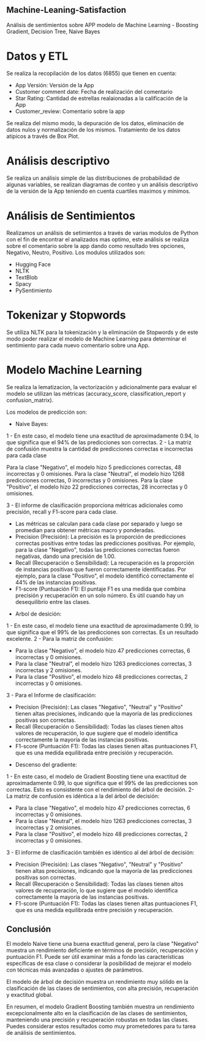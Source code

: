 ## Machine-Leaning-Satisfaction
Análisis de sentimientos sobre APP modelo de Machine Learning - Boosting Gradient, Decision Tree, Naive Bayes

# Datos y ETL
Se realiza la recopilación de los datos (6855) que tienen en cuenta:
*  App Versión: Versión de la App
*  Customer comment date: Fecha de realización del comentario
*  Star Rating: Cantidad de estrellas realaionadas a la calificación de la App
*  Customer_review: Comentario sobre la app

Se realiza del mismo modo, la depuración de los datos, eliminación de datos nulos y normalización de los mismos. Tratamiento de los datos atípicos a través de Box Plot.

# Análisis descriptivo

Se realiza un análisis simple de las distribuciones de probabilidad de algunas variables, se realizan diagramas de conteo y un análisis descriptivo de la versión de la App teniendo en cuenta cuartiles maximos y mínimos.

# Análisis de Sentimientos

Realizamos un análisis de setimientos a través de varias modulos de Python con el fín de encontrar el analizados mas optimo, este análisis se realiza sobre el comentario sobre la app dando como resultado tres opciones, Negativo, Neutro, Positivo. Los modulos utilizados son:

* Hugging Face
* NLTK
* TextBlob
* Spacy
* PySentimiento 

# Tokenizar y Stopwords

Se utiliza NLTK para la tokenización y la eliminación de Stopwords y de este modo poder realizar el modelo de Machine Learning para determinar el sentimiento para cada nuevo comentario sobre una App.

# Modelo Machine Learning

Se realiza la lematizacion, la vectorización y adicionalmente para evaluar el modelo se utilizan las métricas (accuracy_score, classification_report y confusion_matrix).

Los modelos de predicción son:

* Naive Bayes:

1 - En este caso, el modelo tiene una exactitud de aproximadamente 0.94, lo que significa que el 94% de las predicciones son correctas.
2 - La matriz de confusión muestra la cantidad de predicciones correctas e incorrectas para cada clase

Para la clase "Negativo", el modelo hizo 5 predicciones correctas, 48 incorrectas y 0 omisiones.
Para la clase "Neutral", el modelo hizo 1268 predicciones correctas, 0 incorrectas y 0 omisiones.
Para la clase "Positivo", el modelo hizo 22 predicciones correctas, 28 incorrectas y 0 omisiones.

3 - El informe de clasificación proporciona métricas adicionales como precisión, recall y F1-score para cada clase.
  - Las métricas se calculan para cada clase por separado y luego se promedian para obtener métricas macro y ponderadas.
  - Precision (Precisión): La precisión es la proporción de predicciones correctas positivas entre todas las predicciones positivas. Por ejemplo, para la clase "Negativo", todas las predicciones correctas fueron negativas, dando una precisión de 1.00.
  - Recall (Recuperación o Sensibilidad): La recuperación es la proporción de instancias positivas que fueron correctamente identificadas. Por ejemplo, para la clase "Positivo", el modelo identificó correctamente el 44% de las instancias positivas.
  - F1-score (Puntuación F1): El puntaje F1 es una medida que combina precisión y recuperación en un solo número. Es útil cuando hay un desequilibrio entre las clases.

* Arbol de desición:

1 - En este caso, el modelo tiene una exactitud de aproximadamente 0.99, lo que significa que el 99% de las predicciones son correctas. Es un resultado excelente.
2 - Para la matriz de confusión:

* Para la clase "Negativo", el modelo hizo 47 predicciones correctas, 6 incorrectas y 0 omisiones.
* Para la clase "Neutral", el modelo hizo 1263 predicciones correctas, 3 incorrectas y 2 omisiones.
* Para la clase "Positivo", el modelo hizo 48 predicciones correctas, 2 incorrectas y 0 omisiones.

3 - Para el Informe de clasificación:
 - Precision (Precisión): Las clases "Negativo", "Neutral" y "Positivo" tienen altas precisiones, indicando que la mayoría de las
 predicciones positivas son correctas.
 - Recall (Recuperación o Sensibilidad): Todas las clases tienen altos valores de recuperación, lo que sugiere que el modelo identifica
 correctamente la mayoría de las instancias positivas.
 - F1-score (Puntuación F1): Todas las clases tienen altas puntuaciones F1, que es una medida equilibrada entre precisión y recuperación.


* Descenso del gradiente:

1 - En este caso, el modelo de Gradient Boosting tiene una exactitud de aproximadamente 0.99, lo que significa que el 99% de las predicciones son correctas. Esto es consistente con el rendimiento del árbol de decisión.
2- La matriz de confusión es idéntica a la del árbol de decisión:

* Para la clase "Negativo", el modelo hizo 47 predicciones correctas, 6 incorrectas y 0 omisiones.
* Para la clase "Neutral", el modelo hizo 1263 predicciones correctas, 3 incorrectas y 2 omisiones.
* Para la clase "Positivo", el modelo hizo 48 predicciones correctas, 2 incorrectas y 0 omisiones.

3 - El informe de clasificación también es idéntico al del árbol de decisión:
 - Precision (Precisión): Las clases "Negativo", "Neutral" y "Positivo" tienen altas precisiones, indicando que la mayoría de las predicciones positivas son correctas.
 - Recall (Recuperación o Sensibilidad): Todas las clases tienen altos valores de recuperación, lo que sugiere que el modelo identifica correctamente la mayoría de las instancias positivas.
 - F1-score (Puntuación F1): Todas las clases tienen altas puntuaciones F1, que es una medida equilibrada entre precisión y recuperación.

## Conclusión

El modelo Naive tiene una buena exactitud general, pero la clase "Negativo" muestra un rendimiento deficiente en términos de precisión, recuperación y puntuación F1. Puede ser útil examinar más a fondo las características específicas de esa clase o considerar la posibilidad de mejorar el modelo con técnicas más avanzadas o ajustes de parámetros.

El modelo de árbol de decisión muestra un rendimiento muy sólido en la clasificación de las clases de sentimientos, con alta precisión, recuperación y exactitud global.

En resumen, el modelo Gradient Boosting también muestra un rendimiento excepcionalmente alto en la clasificación de las clases de sentimientos, manteniendo una precisión y recuperación robustas en todas las clases. Puedes considerar estos resultados como muy prometedores para tu tarea de análisis de sentimientos.

